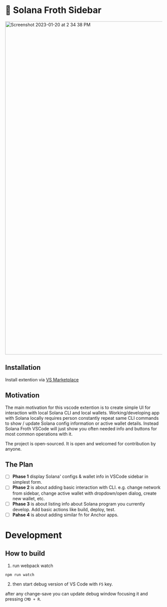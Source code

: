 # 🌊 Solana Froth Sidebar

<img width="1068" alt="Screenshot 2023-01-20 at 2 34 38 PM" src="https://user-images.githubusercontent.com/188568/213696229-0b39de74-863b-492e-add8-c15d35339f4f.png">

## Installation

Install extention via [VS Marketplace](https://marketplace.visualstudio.com/items?itemName=SiriusHash.solana-froth)

## Motivation

The main motivation for this vscode extention is to create simple UI for interaction with local Solana CLI and local wallets.
Working/developing app with Solana locally requires person constantly repeat same CLI commands to show / update Solana config information or active wallet details. Instead Solana Froth VSCode will just show you often needed info and buttons for most common operations with it.

The project is open-sourced. It is open and welcomed for contribution by anyone.

## The Plan

- [ ] **Phase 1** display Solana' configs & wallet info in VSCode sidebar in simplest form.
- [ ] **Phase 2** is about adding basic interaction with CLI. e.g. change network from sidebar, change active wallet with dropdown/open dialog, create new wallet, etc.
- [ ] **Phase 3** is about listing info about Solana program you currently develop. Add basic actions like build, deploy, test.
- [ ] **Pahse 4** is about adding similar fn for Anchor apps.

# Development

## How to build

1. run webpack watch

```shell
npm run watch
```

2. then start debug version of VS Code with `F5` key.

after any change-save you can update debug window focusing it and pressing `CMD + R`.
